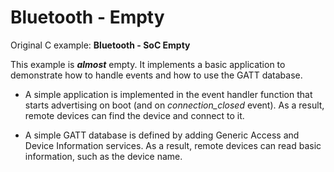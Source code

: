 # Bluetooth - Empty

Original C example: **Bluetooth - SoC Empty**

This example is ***almost*** empty. It implements a basic application to demonstrate how to handle
events and how to use the GATT database.

* A simple application is implemented in the event handler function that starts advertising on boot
    (and on *connection_closed* event). As a result, remote devices can find the device and connect
    to it.

* A simple GATT database is defined by adding Generic Access and Device Information services. As a
    result, remote devices can read basic information, such as the device name.
